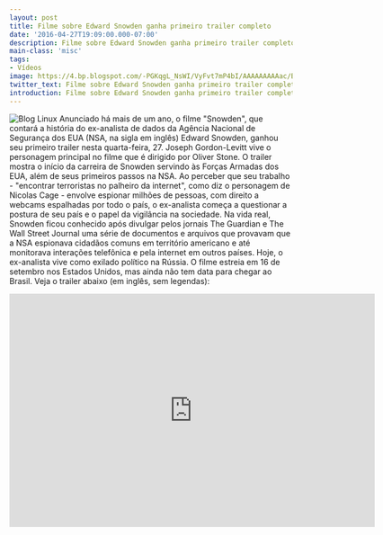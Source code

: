 ```yaml
---
layout: post
title: Filme sobre Edward Snowden ganha primeiro trailer completo
date: '2016-04-27T19:09:00.000-07:00'
description: Filme sobre Edward Snowden ganha primeiro trailer completo
main-class: 'misc'
tags:
- Vídeos
image: https://4.bp.blogspot.com/-PGKqgL_NsWI/VyFvt7mP4bI/AAAAAAAAAac/BXDHzRu3A2A_btv1LpY8sJOBRSGH90DAgCLcB/s72-c/Filme%2Bsobre%2BEdward%2BSnowden%2Bganha%2Bprimeiro%2Btrailer%2Bcompleto.jpg
twitter_text: Filme sobre Edward Snowden ganha primeiro trailer completo
introduction: Filme sobre Edward Snowden ganha primeiro trailer completo
---
```

![Blog Linux](https://4.bp.blogspot.com/-PGKqgL_NsWI/VyFvt7mP4bI/AAAAAAAAAac/BXDHzRu3A2A_btv1LpY8sJOBRSGH90DAgCLcB/s640/Filme%2Bsobre%2BEdward%2BSnowden%2Bganha%2Bprimeiro%2Btrailer%2Bcompleto.jpg "Blog Linux")
Anunciado há mais de um ano, o filme "Snowden", que contará a história do ex-analista de dados da Agência Nacional de Segurança dos EUA (NSA, na sigla em inglês) Edward Snowden, ganhou seu primeiro trailer nesta quarta-feira, 27. Joseph Gordon-Levitt vive o personagem principal no filme que é dirigido por Oliver Stone.
O trailer mostra o início da carreira de Snowden servindo às Forças Armadas dos EUA, além de seus primeiros passos na NSA. Ao perceber que seu trabalho - "encontrar terroristas no palheiro da internet", como diz o personagem de Nicolas Cage - envolve espionar milhões de pessoas, com direito a webcams espalhadas por todo o país, o ex-analista começa a questionar a postura de seu país e o papel da vigilância na sociedade.
Na vida real, Snowden ficou conhecido após divulgar pelos jornais The Guardian e The Wall Street Journal uma série de documentos e arquivos que provavam que a NSA espionava cidadãos comuns em território americano e até monitorava interações telefônica e pela internet em outros países. Hoje, o ex-analista vive como exilado político na Rússia.
O filme estreia em 16 de setembro nos Estados Unidos, mas ainda não tem data para chegar ao Brasil. Veja o trailer abaixo (em inglês, sem legendas):
<iframe allowfullscreen="" frameborder="0" height="415" src="https://www.youtube.com/embed/QlSAiI3xMh4" width="650"><iframe> 
ESSE TEXTO FOI ORIGINALMENTE PUBLICADO EM: OLHAR DIGITAL
